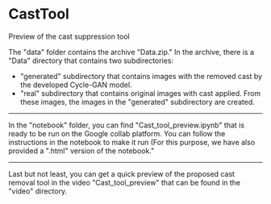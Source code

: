 # CastTool
Preview of the cast suppression tool

The "data" folder contains the archive "Data.zip." In the archive, there is a "Data" directory that contains two subdirectories: 

* "generated" subdirectory that contains images with the removed cast by the developed Cycle-GAN model.
* "real" subdirectory that contains original images with cast applied. From these images, the images in the "generated" subdirectory are created.

---

In the "notebook" folder, you can find "Cast_tool_preview.ipynb" that is ready to be run on the Google collab platform. You can follow the instructions in the notebook to make it run (For this purpose, we have also provided a ".html" version of the notebook."

---

Last but not least, you can get a quick preview of the proposed cast removal tool in the video "Cast_tool_preview" that can be found in the "video" directory.
